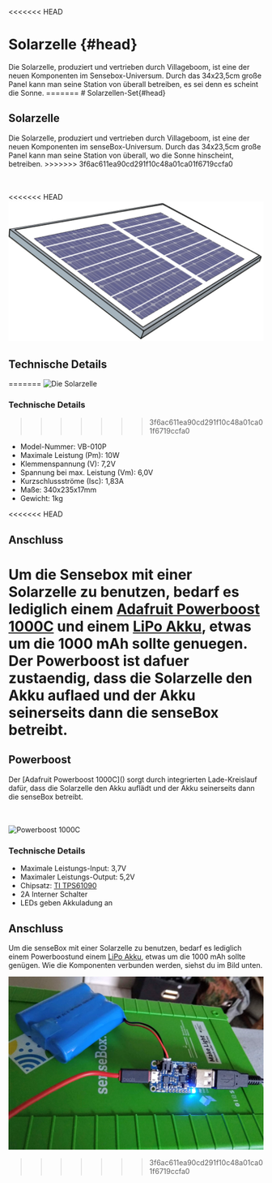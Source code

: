 <<<<<<< HEAD
# Solarzelle {#head}

<div class="description">
Die Solarzelle, produziert und vertrieben durch Villageboom, ist eine der neuen Komponenten im Sensebox-Universum. Durch das 34x23,5cm große Panel kann man seine Station von überall betreiben, es sei denn es scheint die Sonne.
=======
# Solarzellen-Set{#head}

## Solarzelle
<div class="description">
Die Solarzelle, produziert und vertrieben durch Villageboom, ist eine der neuen Komponenten im senseBox-Universum. Durch das 34x23,5cm große Panel kann man seine Station von überall, wo die Sonne hinscheint, betreiben.
>>>>>>> 3f6ac611ea90cd291f10c48a01ca01f6719ccfa0
</div>
<div class="line">
    <br>
    <br>
</div>

<<<<<<< HEAD
![Die Solarzelle](../../../pictures/solar_top.png)

## Technische Details
=======
![Die Solarzelle](../../../../pictures/solar_top.png)

### Technische Details
>>>>>>> 3f6ac611ea90cd291f10c48a01ca01f6719ccfa0
   * Model-Nummer: VB-010P
   * Maximale Leistung (Pm): 10W
   * Klemmenspannung (V): 7,2V
   * Spannung bei max. Leistung (Vm): 6,0V
   * Kurzschlussströme (Isc): 1,83A
   * Maße: 340x235x17mm
   * Gewicht: 1kg

<<<<<<< HEAD
## Anschluss

Um die Sensebox mit einer Solarzelle zu benutzen, bedarf es lediglich einem [Adafruit Powerboost 1000C](https://learn.adafruit.com/adafruit-powerboost-1000c-load-share-usb-charge-boost/overview) und einem [LiPo Akku](https://eckstein-shop.de/LiPo-Akku-Lithium-Ion-Polymer-Batterie-37V-2000mAh-JST-PH-Connector), etwas um die 1000 mAh sollte genuegen. Der Powerboost ist dafuer zustaendig, dass die Solarzelle den Akku auflaed und der Akku seinerseits dann die senseBox betreibt.
=======
## Powerboost
<div class="description">
Der [Adafruit Powerboost 1000C]() sorgt durch integrierten Lade-Kreislauf dafür, dass die Solarzelle den Akku auflädt und der Akku seinerseits dann die senseBox betreibt. 
</div>
<div class="line">
    <br>
    <br>
</div>

![Powerboost 1000C](../../../../pictures/powerboost_top.png)

### Technische Details
   * Maximale Leistungs-Input: 3,7V 
   * Maximaler Leistungs-Output: 5,2V
   * Chipsatz: [TI TPS61090](http://www.ti.com/product/TPS61090/description)
   * 2A Interner Schalter
   * LEDs geben Akkuladung an

## Anschluss

Um die senseBox mit einer Solarzelle zu benutzen, bedarf es lediglich einem Powerboostund einem [LiPo Akku](https://eckstein-shop.de/LiPo-Akku-Lithium-Ion-Polymer-Batterie-37V-2000mAh-JST-PH-Connector), etwas um die 1000 mAh sollte genügen. Wie die Komponenten verbunden werden, siehst du im Bild unten.

![Powerboost Aufbau](../../../pictures/solar_powerboost.jpg)
>>>>>>> 3f6ac611ea90cd291f10c48a01ca01f6719ccfa0
